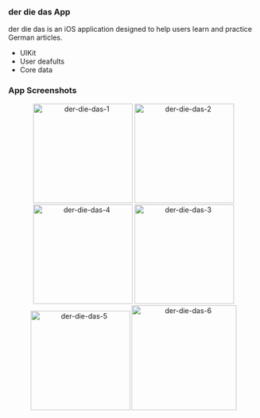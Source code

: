 ### der die das App
der die das is an iOS application designed to help users learn and practice German articles.
- UIKit
- User deafults
- Core data

### App Screenshots
<p align="center">
<img width="200" alt="der-die-das-1" src="https://github.com/sulekaptan/DerDieDas/assets/45969586/e0d57ceb-a964-49b1-b232-eef477af4cd3">
<img width="200" alt="der-die-das-2" src="https://github.com/sulekaptan/DerDieDas/assets/45969586/1428dde1-482b-4958-9b77-ab8b82d3301c">
<img width="200" alt="der-die-das-4" src="https://github.com/sulekaptan/DerDieDas/assets/45969586/3e9f3d49-a174-4144-931d-c434b7868bf7">
<img width="200" alt="der-die-das-3" src="https://github.com/sulekaptan/DerDieDas/assets/45969586/bb2d509e-2ab0-48ab-b504-e2fb90b9465e">
<img width="200" alt="der-die-das-5" src="https://github.com/sulekaptan/DerDieDas/assets/45969586/37ca0a38-8b48-43a1-810e-f3857bb38463">
<img width="211" alt="der-die-das-6" src="https://github.com/sulekaptan/DerDieDas/assets/45969586/fe5228d2-f508-483f-b5e1-c4843e2b5041">
</p>
